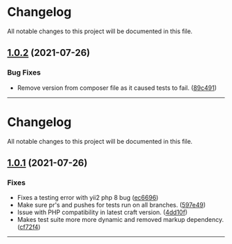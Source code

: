 <!--- BEGIN HEADER -->
# Changelog

All notable changes to this project will be documented in this file.
<!--- END HEADER -->

## [1.0.2](https://github.com/creode/magic-login/compare/v1.0.1...v1.0.2) (2021-07-26)


### Bug Fixes

* Remove version from composer file as it caused tests to fail. ([89c491](https://github.com/creode/magic-login/commit/89c4915accc77d9164a370417883b6c87d651545))

---

# Changelog
All notable changes to this project will be documented in this file.


## [1.0.1](git@github.com:creode/magic-login/compare/v1.0.0...v1.0.1) (2021-07-26)


### Fixes

* Fixes a testing error with yii2 php 8 bug ([ec6696](git@github.com:creode/magic-login/commit/ec669692d7234f27f72c4e34df5e7abfc8882315))
* Make sure pr's and pushes for tests run on all branches. ([597e49](git@github.com:creode/magic-login/commit/597e490aaf87aa7f999f259cb74593d18a3ebade))
* Issue with PHP compatibility in latest craft version. ([4dd10f](git@github.com:creode/magic-login/commit/4dd10f8304091e746318187ac31ae9421d8baa7e))
* Makes test suite more more dynamic and removed markup dependency. ([cf72f4](git@github.com:creode/magic-login/commit/cf72f42038f55a111ce4651365a15dab067506ac))

---

